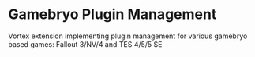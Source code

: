 # Gamebryo Plugin Management

Vortex extension implementing plugin management for various gamebryo based games: Fallout 3/NV/4 and TES 4/5/5 SE

